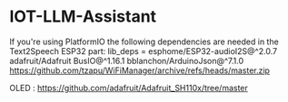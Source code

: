 # IOT-LLM-Assistant


If you're using PlatformIO the following dependencies are needed in the Text2Speech ESP32 part:
lib_deps = 
	esphome/ESP32-audioI2S@^2.0.7
	adafruit/Adafruit BusIO@^1.16.1
	bblanchon/ArduinoJson@^7.1.0
	https://github.com/tzapu/WiFiManager/archive/refs/heads/master.zip


OLED : https://github.com/adafruit/Adafruit_SH110x/tree/master
